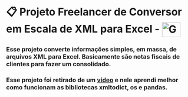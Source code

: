 # 📋 Projeto Freelancer de Conversor em Escala de XML para Excel - <img align="center" alt="Gustavo-PythonIcon" height="40" width="50" src="https://cdn.jsdelivr.net/gh/devicons/devicon/icons/python/python-original.svg">

### Esse projeto converte informações simples, em massa, de arquivos XML para Excel. Basicamente são notas fiscais de clientes para fazer um consolidado.
### Esse projeto foi retirado de um [vídeo](https://www.youtube.com/watch?v=KmrNYmv6GHU) e nele aprendi melhor como funcionam as bibliotecas xmltodict, os e pandas.
